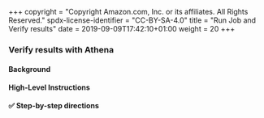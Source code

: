 +++
copyright = "Copyright Amazon.com, Inc. or its affiliates. All Rights Reserved."
spdx-license-identifier = "CC-BY-SA-4.0"
title = "Run Job and Verify results"
date = 2019-09-09T17:42:10+01:00
weight = 20
+++

### Verify results with Athena

#### Background

#### High-Level Instructions

**:white_check_mark: Step-by-step directions**